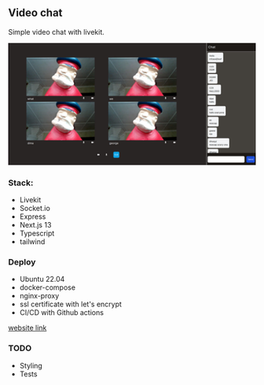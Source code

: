 ## Video chat
Simple video chat with livekit.

![alt videochat image](https://github.com/Qraree/assets/blob/main/chat.jpg)

### Stack:
- Livekit
- Socket.io
- Express
- Next.js 13
- Typescript
- tailwind

### Deploy
- Ubuntu 22.04
- docker-compose
- nginx-proxy
- ssl certificate with let's encrypt
- CI/CD with Github actions

[website link](https://dddsqrt-videochat.ru)

### TODO
- Styling
- Tests

  
